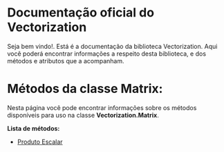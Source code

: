 # Documentação oficial do Vectorization
Seja bem vindo!. Está é a documentação da biblioteca Vectorization.
Aqui você poderá encontrar informações a respeito desta biblioteca, e dos métodos e atributos que a acompanham.

# Métodos da classe Matrix:
Nesta página você pode encontrar informações sobre os métodos disponíveis para uso na classe **Vectorization.Matrix**.

**Lista de métodos:**
 - [Produto Escalar](ProdutoEscalar/page.md)
